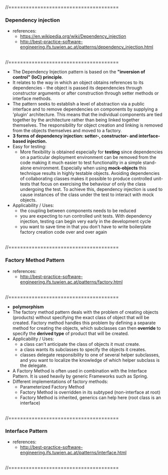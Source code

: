 
<br />//======================================<br />
### Dependency injection
- references:
  - https://en.wikipedia.org/wiki/Dependency_injection
  - http://best-practice-software-engineering.ifs.tuwien.ac.at/patterns/dependency_injection.html
  
<br />//======================================<br />
- The Dependency Injection pattern  is based on the **"inversion of control" (IoC) principle**.
- It relates to the way in which an object obtains references to its dependencies - the object is passed its dependencies through constructor arguments or after construction through setter methods or interface methods.
- The pattern seeks to establish a level of abstraction via a public interface and to remove dependencies on components by supplying a 'plugin' architecture. This means that the individual components are tied together by the architecture rather than being linked together themselves. The responsibility for object creation and linking is removed from the objects themselves and moved to a factory.
- **3 forms of dependency injection: setter-, constructor- and interface-based injection.**
- Easy for testing:
  - More flexibility is obtained especially for **testing** since dependencies on a particular deployment environment can be removed from the code making it much easier to test functionality in a simple stand-alone environment. Especially when using **mock-objects** this technique results in highly testable objects. Avoiding dependencies of collaborating classes makes it possible to produce controlled unit-tests that focus on exercising the behaviour of only the class undergoing the test. To achieve this, dependency injection is used to cause instances of the class under the test to interact with mock objects.
- Applicability / Uses:
  - the coupling between components needs to be reduced
  - you are expecting to run controlled unit tests. With dependency injection, testing can begin very early in the development cycle
  - you want to save time in that you don't have to write boilerplate factory creation code over and over again
  
<br />//======================================<br />
### Factory Method Pattern
- references:
  - http://best-practice-software-engineering.ifs.tuwien.ac.at/patterns/factory.html
  
  
<br />//======================================<br />
- **polymorphism**
- The factory method pattern deals with the problem of creating objects (products) without specifying the exact class of object that will be created. Factory method handles this problem by defining a separate method for creating the objects, which subclasses can then **override** to specify the **derived type** of product that will be created.
- Applicability / Uses:
  - a class can't anticipate the class of objects it must create.
  - a class wants its subclasses to specify the objects it creates.
  - classes delegate responsibility to one of several helper subclasses, and you want to localize the knowledge of which helper subclass is the delegate.
- A Factory Method is often used in combination with the Interface Pattern. It is used heavily by generic Frameworks such as Spring.
- Different implementations of factory methods:
  - Parameterized Factory Method 
  - Factory Method is overridden in its subtyped (non-interface at root)
  - Factory Method is inherited, generics can help here (root class is an interface)


<br />//======================================<br />
### Interface Pattern
- references:
  - http://best-practice-software-engineering.ifs.tuwien.ac.at/patterns/interface.html
  
  
<br />//======================================<br />


